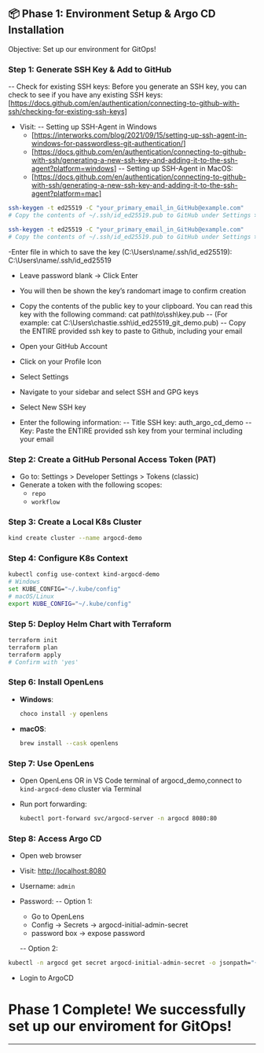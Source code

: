 ## 📦 Phase 1: Environment Setup & Argo CD Installation

Objective: Set up our environment for GitOps!

### Step 1: Generate SSH Key & Add to GitHub

-- Check for existing SSH keys:
Before you generate an SSH key, you can check to see if you have any existing SSH keys: [https://docs.github.com/en/authentication/connecting-to-github-with-ssh/checking-for-existing-ssh-keys]

- Visit:
  -- Setting up SSH-Agent in Windows
  - [https://interworks.com/blog/2021/09/15/setting-up-ssh-agent-in-windows-for-passwordless-git-authentication/]
  - [https://docs.github.com/en/authentication/connecting-to-github-with-ssh/generating-a-new-ssh-key-and-adding-it-to-the-ssh-agent?platform=windows]
    -- Setting up SSH-Agent in MacOS:
  - [https://docs.github.com/en/authentication/connecting-to-github-with-ssh/generating-a-new-ssh-key-and-adding-it-to-the-ssh-agent?platform=mac]

```bash
ssh-keygen -t ed25519 -C "your_primary_email_in_GitHub@example.com"
# Copy the contents of ~/.ssh/id_ed25519.pub to GitHub under Settings > SSH and GPG keys
```

```bash
ssh-keygen -t ed25519 -C "your_primary_email_in_GitHub@example.com"
# Copy the contents of ~/.ssh/id_ed25519.pub to GitHub under Settings > SSH and GPG keys
```

-Enter file in which to save the key (C:\Users\name/.ssh/id_ed25519): C:\Users\name/.ssh/id_ed25519

- Leave password blank → Click Enter
- You will then be shown the key’s randomart image to confirm creation
- Copy the contents of the public key to your clipboard. You can read this key with the following command: cat path\to\ssh\key.pub
  -- (For example: cat C:\Users\chastie\.ssh\id_ed25519_git_demo.pub)
  -- Copy the ENTIRE provided ssh key to paste to Github, including your email

- Open your GitHub Account
- Click on your Profile Icon
- Select Settings
- Navigate to your sidebar and select SSH and GPG keys
- Select New SSH key
- Enter the following information:
  -- Title SSH key: auth_argo_cd_demo
  -- Key: Paste the ENTIRE provided ssh key from your terminal including your email

### Step 2: Create a GitHub Personal Access Token (PAT)

- Go to: Settings > Developer Settings > Tokens (classic)
- Generate a token with the following scopes:
  - `repo`
  - `workflow`

### Step 3: Create a Local K8s Cluster

```bash
kind create cluster --name argocd-demo
```

### Step 4: Configure K8s Context

```bash
kubectl config use-context kind-argocd-demo
# Windows
set KUBE_CONFIG="~/.kube/config"
# macOS/Linux
export KUBE_CONFIG="~/.kube/config"
```

### Step 5: Deploy Helm Chart with Terraform

```bash
terraform init
terraform plan
terraform apply
# Confirm with 'yes'
```

### Step 6: Install OpenLens

- **Windows**:
  ```bash
  choco install -y openlens
  ```
- **macOS**:
  ```bash
  brew install --cask openlens
  ```

### Step 7: Use OpenLens

- Open OpenLens OR in VS Code terminal of argocd_demo,connect to `kind-argocd-demo` cluster via Terminal

- Run port forwarding:
  ```bash
  kubectl port-forward svc/argocd-server -n argocd 8080:80
  ```

### Step 8: Access Argo CD

- Open web browser
- Visit: [http://localhost:8080](http://localhost:8080)
- Username: `admin`
- Password:
  -- Option 1:

  - Go to OpenLens
  - Config → Secrets → argocd-initial-admin-secret
  - password box → expose password

  -- Option 2:

```bash
kubectl -n argocd get secret argocd-initial-admin-secret -o jsonpath="{.data.password}" | base64 -d
```

- Login to ArgoCD

# Phase 1 Complete! We successfully set up our enviroment for GitOps!

---
